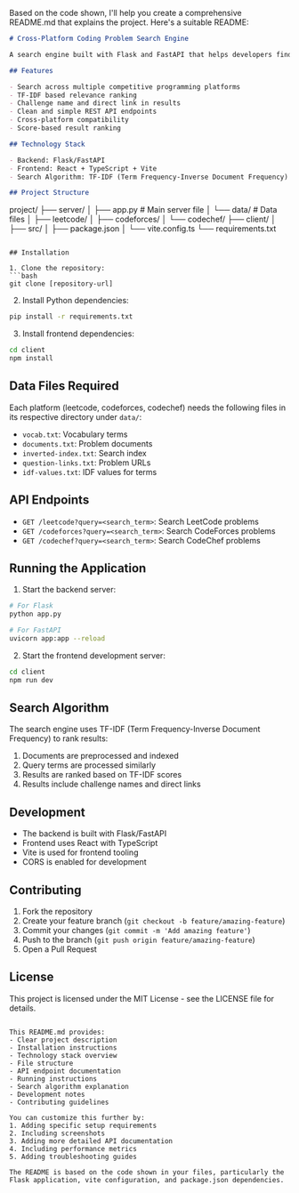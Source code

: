 Based on the code shown, I'll help you create a comprehensive README.md that explains the project. Here's a suitable README:

```markdown
# Cross-Platform Coding Problem Search Engine

A search engine built with Flask and FastAPI that helps developers find coding problems across multiple platforms (LeetCode, CodeForces, and CodeChef) using TF-IDF based search.

## Features

- Search across multiple competitive programming platforms
- TF-IDF based relevance ranking
- Challenge name and direct link in results
- Clean and simple REST API endpoints
- Cross-platform compatibility
- Score-based result ranking

## Technology Stack

- Backend: Flask/FastAPI
- Frontend: React + TypeScript + Vite
- Search Algorithm: TF-IDF (Term Frequency-Inverse Document Frequency)

## Project Structure

```
project/
├── server/
│   ├── app.py                 # Main server file
│   └── data/                  # Data files
│       ├── leetcode/
│       ├── codeforces/
│       └── codechef/
├── client/
│   ├── src/
│   ├── package.json
│   └── vite.config.ts
└── requirements.txt
```

## Installation

1. Clone the repository:
```bash
git clone [repository-url]
```

2. Install Python dependencies:
```bash
pip install -r requirements.txt
```

3. Install frontend dependencies:
```bash
cd client
npm install
```

## Data Files Required

Each platform (leetcode, codeforces, codechef) needs the following files in its respective directory under `data/`:

- `vocab.txt`: Vocabulary terms
- `documents.txt`: Problem documents
- `inverted-index.txt`: Search index
- `question-links.txt`: Problem URLs
- `idf-values.txt`: IDF values for terms

## API Endpoints

- `GET /leetcode?query=<search_term>`: Search LeetCode problems
- `GET /codeforces?query=<search_term>`: Search CodeForces problems
- `GET /codechef?query=<search_term>`: Search CodeChef problems

## Running the Application

1. Start the backend server:
```bash
# For Flask
python app.py

# For FastAPI
uvicorn app:app --reload
```

2. Start the frontend development server:
```bash
cd client
npm run dev
```

## Search Algorithm

The search engine uses TF-IDF (Term Frequency-Inverse Document Frequency) to rank results:

1. Documents are preprocessed and indexed
2. Query terms are processed similarly
3. Results are ranked based on TF-IDF scores
4. Results include challenge names and direct links

## Development

- The backend is built with Flask/FastAPI
- Frontend uses React with TypeScript
- Vite is used for frontend tooling
- CORS is enabled for development

## Contributing

1. Fork the repository
2. Create your feature branch (`git checkout -b feature/amazing-feature`)
3. Commit your changes (`git commit -m 'Add amazing feature'`)
4. Push to the branch (`git push origin feature/amazing-feature`)
5. Open a Pull Request

## License

This project is licensed under the MIT License - see the LICENSE file for details.
```

This README.md provides:
- Clear project description
- Installation instructions
- Technology stack overview
- File structure
- API endpoint documentation
- Running instructions
- Search algorithm explanation
- Development notes
- Contributing guidelines

You can customize this further by:
1. Adding specific setup requirements
2. Including screenshots
3. Adding more detailed API documentation
4. Including performance metrics
5. Adding troubleshooting guides

The README is based on the code shown in your files, particularly the Flask application, vite configuration, and package.json dependencies.